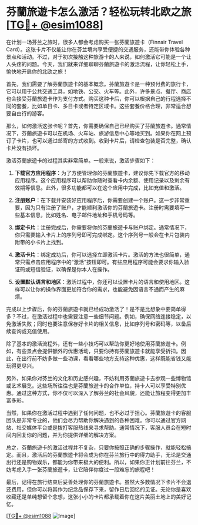 # 芬蘭旅遊卡怎么激活？轻松玩转北欧之旅[[TG💪+ @esim1088](https://t.me/s/esim1088)]

在计划一场芬兰之旅时，很多人都会考虑购买一张芬蘭旅遊卡（Finnair Travel Card）。这张卡片不仅能让你在芬兰境内享受便捷的交通服务，还能带你体验各种景点和活动。不过，对于初次接触这种旅游卡的人来说，如何激活它可能是一个让人头疼的问题。今天，我们就来详细聊聊芬蘭旅遊卡的激活流程，让你轻松上手，愉快地开启你的北欧之旅！

首先，我们需要了解芬蘭旅遊卡的基本概念。芬蘭旅遊卡是一种预付费的旅行卡，它可以用于公共交通工具，如地铁、公交、火车等。此外，许多景点、餐厅、商店也会接受芬蘭旅遊卡作为支付方式。购买这种卡后，你可以根据自己的行程选择不同的套餐，比如单日卡、多日卡或者特定区域卡。这些套餐价格合理，非常适合想要自由行的游客。

那么，如何激活这张卡呢？首先，你需要确保自己已经购买了芬蘭旅遊卡。通常情况下，芬蘭旅遊卡可以在机场、火车站、旅游信息中心等地买到。如果你在网上预订了卡片，也可以通过邮寄的方式收到。收到卡片后，请检查包装是否完整，确认卡片没有损坏。

激活芬蘭旅遊卡的过程其实非常简单。一般来说，激活步骤如下：

1. **下载官方应用程序**：为了方便管理你的芬蘭旅遊卡，建议你先下载官方的移动应用程序。这个应用程序可以帮助你随时查看卡内余额、使用记录以及剩余有效期等信息。此外，很多功能都可以在这个应用中完成，比如充值和激活。

2. **注册账户**：在下载并安装好应用程序后，你需要创建一个账户。这一步非常重要，因为只有注册了账户，才能顺利激活你的芬蘭旅遊卡。注册时需要填写一些基本信息，比如姓名、电子邮件地址和手机号码等。

3. **绑定卡片**：注册完成后，你需要将你的芬蘭旅遊卡与账户绑定。通常情况下，你只需要输入卡片上的序列号即可完成绑定。这个序列号一般会在卡片包装内附带的小卡片上找到。

4. **激活卡片**：绑定成功后，你可以选择立即激活卡片。激活的方法也很简单，通常只需点击应用程序中的“激活”按钮即可。有些应用程序可能会要求你输入验证码或短信验证，以确保是你本人在操作。

5. **设置默认语言和地区**：激活过程中，你还可以设置卡片的语言和使用地区。这样可以让你的操作界面更加符合你的需求，也能避免因语言不通而产生的麻烦。

完成以上步骤后，你的芬蘭旅遊卡就已经成功激活了！是不是比想象中要简单得多？不过，在激活过程中也需要注意一些细节问题。例如，确保网络连接稳定，以免激活失败；同时也要注意保存好卡片的相关信息，比如序列号和密码等，以备后续查询或充值使用。

除了基本的激活流程外，还有一些小技巧可以帮助你更好地使用芬蘭旅遊卡。例如，有些景点会提供额外的优惠活动，只要你持有芬蘭旅遊卡就能享受折扣。因此，在出行前不妨多做一些功课，看看哪些地方支持这种优惠，这样既能省钱又能玩得更尽兴。

另外，如果你对芬兰的文化和历史感兴趣，不妨利用芬蘭旅遊卡去参观一些博物馆或艺术展览。这些场所往往也是芬蘭旅遊卡的合作单位，持卡人可以享受特别优惠。通过这种方式，你不仅可以深入了解芬兰的社会风貌，还能让旅程变得更加丰富多彩。

当然，如果你在激活过程中遇到了任何问题，也不必过于担心。芬蘭旅遊卡的客服团队是非常专业的，他们会尽力帮助你解决遇到的各种困难。你可以通过官方网站、社交媒体平台或是拨打客服热线来寻求帮助。通常情况下，客服人员会在短时间内回复你的问题，并为你提供详细的解决方案。

总之，芬蘭旅遊卡的激活过程并不复杂，只要你按照正确的步骤操作，就能轻松搞定。而且，激活后的芬蘭旅遊卡将会成为你在芬兰旅行中的得力助手，无论是交通出行还是购物娱乐，都能为你带来极大的便利。所以，如果你正计划前往芬兰，不妨考虑入手一张芬蘭旅遊卡，让它陪伴你度过一段难忘的旅程吧！

最后，记得在旅行结束后妥善处理你的芬蘭旅遊卡。虽然大多数情况下卡片不会退还费用，但你可以将其作为纪念品保存下来，留作日后回忆的见证。无论你是喜欢收藏还是单纯想留个念想，这张小小的卡片都承载着你在这片美丽土地上的美好记忆。

[[TG💪+ @esim1088](https://t.me/s/esim1088) ![Image](https://i.postimg.cc/4NQfJmqS/Snipaste-2025-05-13-00-14-12.png)]